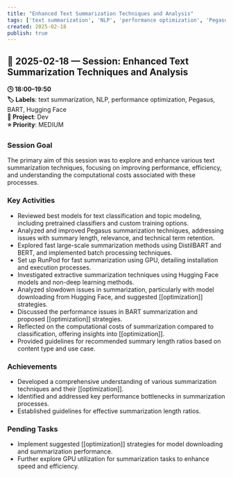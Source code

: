 ```yaml
---
title: "Enhanced Text Summarization Techniques and Analysis"
tags: ['text summarization', 'NLP', 'performance optimization', 'Pegasus', 'BART', 'Hugging Face']
created: 2025-02-18
publish: true
---
```


## 📅 2025-02-18 — Session: Enhanced Text Summarization Techniques and Analysis

**🕒 18:00–19:50**  
**🏷️ Labels**: text summarization, NLP, performance optimization, Pegasus, BART, Hugging Face  
**📂 Project**: Dev  
**⭐ Priority**: MEDIUM  


### Session Goal
The primary aim of this session was to explore and enhance various text summarization techniques, focusing on improving performance, efficiency, and understanding the computational costs associated with these processes.

### Key Activities
- Reviewed best models for text classification and topic modeling, including pretrained classifiers and custom training options.
- Analyzed and improved Pegasus summarization techniques, addressing issues with summary length, relevance, and technical term retention.
- Explored fast large-scale summarization methods using DistilBART and BERT, and implemented batch processing techniques.
- Set up RunPod for fast summarization using GPU, detailing installation and execution processes.
- Investigated extractive summarization techniques using Hugging Face models and non-deep learning methods.
- Analyzed slowdown issues in summarization, particularly with model downloading from Hugging Face, and suggested [[optimization]] strategies.
- Discussed the performance issues in BART summarization and proposed [[optimization]] strategies.
- Reflected on the computational costs of summarization compared to classification, offering insights into [[optimization]].
- Provided guidelines for recommended summary length ratios based on content type and use case.

### Achievements
- Developed a comprehensive understanding of various summarization techniques and their [[optimization]].
- Identified and addressed key performance bottlenecks in summarization processes.
- Established guidelines for effective summarization length ratios.

### Pending Tasks
- Implement suggested [[optimization]] strategies for model downloading and summarization performance.
- Further explore GPU utilization for summarization tasks to enhance speed and efficiency.

